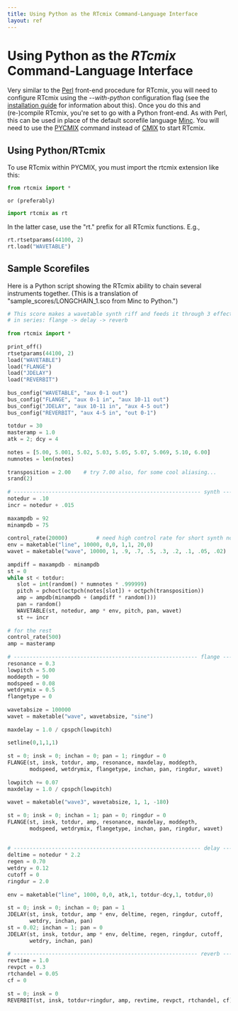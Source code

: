 ```yaml
---
title: Using Python as the RTcmix Command-Language Interface
layout: ref
---
```


# Using Python as the *RTcmix* Command-Language Interface

Very similar to the [Perl](perl.html) front-end procedure for RTcmix,
you will need to configure RTcmix using the *--with-python*
configuration flag (see the [installation guide](../rtcmix/index.html)
for information about this). Once you do this and (re-)compile RTcmix,
you're set to go with a Python front-end. As with Perl, this can be used
in place of the default scorefile language
[Minc](../reference/scorefile/Minc.html). You will need to use the
[PYCMIX](../reference/interface/PYCMIX.html) command instead of
[CMIX](../reference/interface/CMIX.html) to start RTcmix.

## Using Python/RTcmix

To use RTcmix within PYCMIX, you must import the rtcmix extension like this:

```python
from rtcmix import *
```

    or (preferably)

```python
import rtcmix as rt
```

In the latter case, use the "rt." prefix for all RTcmix functions. E.g., 

```python
rt.rtsetparams(44100, 2)
rt.load("WAVETABLE")
```


## Sample Scorefiles

Here is a Python script showing the RTcmix ability to chain several
instruments together. (This is a translation of
"sample_scores/LONGCHAIN_1.sco from Minc to Python.")

```python
# This score makes a wavetable synth riff and feeds it through 3 effects
# in series: flange -> delay -> reverb
    
from rtcmix import *
    
print_off()
rtsetparams(44100, 2)
load("WAVETABLE")
load("FLANGE")
load("JDELAY")
load("REVERBIT")
    
bus_config("WAVETABLE", "aux 0-1 out")
bus_config("FLANGE", "aux 0-1 in", "aux 10-11 out")
bus_config("JDELAY", "aux 10-11 in", "aux 4-5 out")
bus_config("REVERBIT", "aux 4-5 in", "out 0-1")
    
totdur = 30
masteramp = 1.0
atk = 2; dcy = 4
    
notes = [5.00, 5.001, 5.02, 5.03, 5.05, 5.07, 5.069, 5.10, 6.00]
numnotes = len(notes)
    
transposition = 2.00    # try 7.00 also, for some cool aliasing...
srand(2)
    
# ----------------------------------------------------------- synth ---
notedur = .10
incr = notedur + .015
    
maxampdb = 92
minampdb = 75
    
control_rate(20000)         # need high control rate for short synth notes
env = maketable("line", 10000, 0,0, 1,1, 20,0)
wavet = maketable("wave", 10000, 1, .9, .7, .5, .3, .2, .1, .05, .02)
    
ampdiff = maxampdb - minampdb
st = 0
while st < totdur:
   slot = int(random() * numnotes * .999999)
   pitch = pchoct(octpch(notes[slot]) + octpch(transposition))
   amp = ampdb(minampdb + (ampdiff * random()))
   pan = random()
   WAVETABLE(st, notedur, amp * env, pitch, pan, wavet)
   st += incr
    
# for the rest
control_rate(500)
amp = masteramp
    
# ---------------------------------------------------------- flange ---
resonance = 0.3
lowpitch = 5.00
moddepth = 90
modspeed = 0.08
wetdrymix = 0.5
flangetype = 0
    
wavetabsize = 100000
wavet = maketable("wave", wavetabsize, "sine")
    
maxdelay = 1.0 / cpspch(lowpitch)
    
setline(0,1,1,1)
    
st = 0; insk = 0; inchan = 0; pan = 1; ringdur = 0
FLANGE(st, insk, totdur, amp, resonance, maxdelay, moddepth,
       modspeed, wetdrymix, flangetype, inchan, pan, ringdur, wavet)
    
lowpitch += 0.07
maxdelay = 1.0 / cpspch(lowpitch)
    
wavet = maketable("wave3", wavetabsize, 1, 1, -180)
    
st = 0; insk = 0; inchan = 1; pan = 0; ringdur = 0
FLANGE(st, insk, totdur, amp, resonance, maxdelay, moddepth,
       modspeed, wetdrymix, flangetype, inchan, pan, ringdur, wavet)
    
    
# ----------------------------------------------------------- delay ---
deltime = notedur * 2.2
regen = 0.70
wetdry = 0.12
cutoff = 0
ringdur = 2.0
    
env = maketable("line", 1000, 0,0, atk,1, totdur-dcy,1, totdur,0)
    
st = 0; insk = 0; inchan = 0; pan = 1
JDELAY(st, insk, totdur, amp * env, deltime, regen, ringdur, cutoff,
       wetdry, inchan, pan)
st = 0.02; inchan = 1; pan = 0
JDELAY(st, insk, totdur, amp * env, deltime, regen, ringdur, cutoff,
       wetdry, inchan, pan)
    
# ---------------------------------------------------------- reverb ---
revtime = 1.0
revpct = 0.3
rtchandel = 0.05
cf = 0
    
st = 0; insk = 0
REVERBIT(st, insk, totdur+ringdur, amp, revtime, revpct, rtchandel, cf)

``` 
